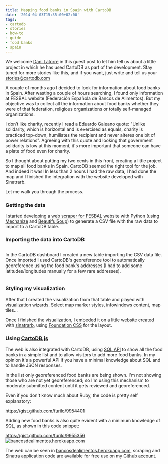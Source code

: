```yaml
---
title: Mapping food banks in Spain with CartoDB
date: '2014-04-03T15:35:00+02:00'
tags:
- cartodb
- stories
- how-to
- guide
- food banks
- spain
---
```


We welcome <a href="https://twitter.com/dani_latorre">Dani Latorre</a> in this guest post to let him tell us about a little project in which he has used CartoDB as part of the development. Stay tuned for more stories like this, and if you want, just write and tell us your stories@cartodb.com

A couple of months ago I decided to look for information about food banks in Spain. After wasting a couple of hours searching, I found only information at FESBAL website (Federación Española de Bancos de Alimentos). But my objective was to collect all the information about food banks whether they were of that federation, religious organizations or totally self-managed organizations.

I don’t like charity, recently I read a Eduardo Galeano quote: "Unlike solidarity, which is horizontal and is exercised as equals, charity is practiced top-down, humiliates the recipient and never alteres one bit of power relations". Agreeing with this quote and looking that government solidarity is low at this moment, it's more important that someone can have a plate of food even for charity.

So I thought about putting my two cents in this front, creating a little project to map all food banks in Spain. CartoDB seemed the right tool for the job. And indeed it was! In less than 2 hours I had the raw data, I had done the map and I finished the integration with the website developed with Sinatrarb.

Let me walk you through the process.

### Getting the data

I started developing a <a href="https://github.com/danilat/bancos-de-alimentos/blob/master/fesbal.py">web scraper for FESBAL</a> website with Python (using <a href="http://mechanize.rubyforge.org/">Mechanize</a> and <a href="http://www.crummy.com/software/BeautifulSoup/">BeautifulSoup</a>) to generate a CSV file with the raw data to import to a CartoDB table.

### Importing the data into CartoDB

<img src="http://i.imgur.com/Z4Vr4AY.png" alt=""/>

In the CartoDB dashboard I created a new table importing the CSV data file. Once imported I used CartoDB's georeference tool to automatically georeference using the food bank's addresses (I had to add some latitudes/longitudes manually for a few rare addresses).

<img src="http://i.imgur.com/ZFiibmt.png" alt=""/>

### Styling my visualization

After that I created the visualization from that table and played with visualization wizards. Select map marker styles, infowindows content, map tiles…

Once I finished the visualization, I embeded it on a little website created with <a href="http://www.sinatrarb.com/">sinatrarb</a>, using <a href="http://foundation.zurb.com/">Foundation CSS</a> for the layout.

### Using <a href="http://developers.cartodb.com/documentation/cartodb-js.html">CartoDB.js</a>

The web is also integrated with CartoDB, using <a href="http://developers.cartodb.com/documentation/sql-api.html">SQL API</a> to show all the food banks in a simple list and to allow visitors to add more food banks. In my opinion it's a powerful API if you have a minimal knowledge about SQL and to handle JSON responses.

In the list only georeferenced food banks are being shown. I'm not showing those who are not yet georeferenced; so I'm using this mechanism to moderate submitted content until it gets reviewed and georeferenced.

Even if you don't know much about Ruby, the code is pretty self explanatory:

<div class="gist"><a href="https://gist.github.com/furilo/9954401">https://gist.github.com/furilo/9954401</a></div>

Adding new food banks is also quite evident with a minimum knowledge of SQL, as shown in this code snippet:

<div class="gist"><a href="https://gist.github.com/furilo/9955356">https://gist.github.com/furilo/9955356</a></div>

<img src="http://i.imgur.com/goRd1UL.png" alt="bancosdealimentos.herokuapp.com"/>

The web can be seen in <a href="http://bancosdealimentos.herokuapp.com/">bancosdealimentos.herokuapp.com</a>, scraping and Sinatra application code are available for free use on my <a href="https://github.com/danilat/bancos-de-alimentos">Github account</a>.
